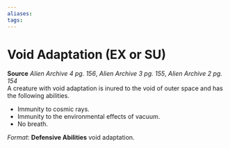 ```yaml
---
aliases: 
tags: 
---
```


# Void Adaptation (EX or SU)

**Source** _Alien Archive 4 pg. 156_, _Alien Archive 3 pg. 155_, _Alien Archive 2 pg. 154_  
A creature with void adaptation is inured to the void of outer space and has the following abilities.

-   Immunity to cosmic rays.
-   Immunity to the environmental effects of vacuum.
-   No breath.

_Format_: **Defensive Abilities** void adaptation.
